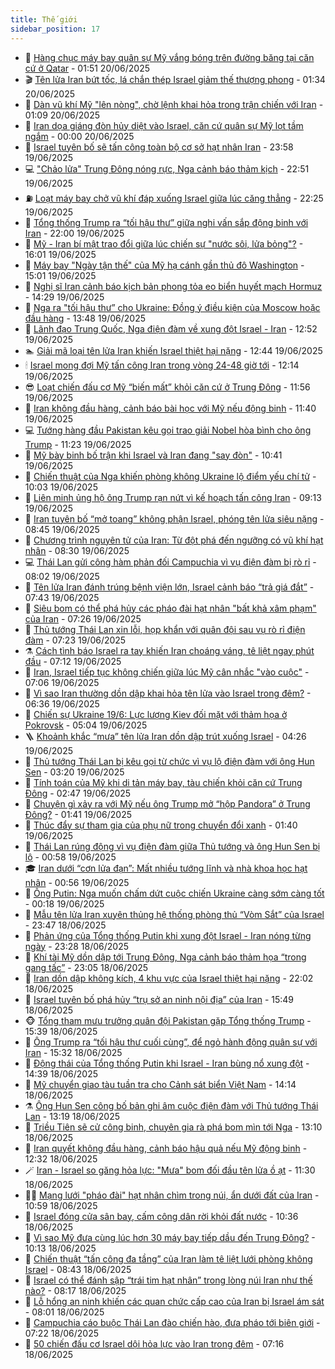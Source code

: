 ```yaml
---
title: Thế giới
sidebar_position: 17
---
```


<!-- dantri-the-gioi:START -->
- 🌋 [Hàng chục máy bay quân sự Mỹ vắng bóng trên đường băng tại căn cứ ở Qatar](https://dantri.com.vn/the-gioi/hang-chuc-may-bay-quan-su-my-vang-bong-tren-duong-bang-tai-can-cu-o-qatar-20250620083241801.htm) - 01:51 20/06/2025
- 🎬 [Tên lửa Iran bứt tốc, lá chắn thép Israel giảm thế thượng phong](https://dantri.com.vn/the-gioi/ten-lua-iran-but-toc-la-chan-thep-israel-giam-the-thuong-phong-20250620082447590.htm) - 01:34 20/06/2025
- 🧰 [Dàn vũ khí Mỹ &quot;lên nòng&quot;, chờ lệnh khai hỏa trong trận chiến với Iran](https://dantri.com.vn/the-gioi/dan-vu-khi-my-len-nong-cho-lenh-khai-hoa-trong-tran-chien-voi-iran-20250620075721877.htm) - 01:09 20/06/2025
- 🌋 [Iran dọa giáng đòn hủy diệt vào Israel, căn cứ quân sự Mỹ lọt tầm ngắm](https://dantri.com.vn/the-gioi/iran-doa-giang-don-huy-diet-vao-israel-can-cu-quan-su-my-lot-tam-ngam-20250620063740060.htm) - 00:00 20/06/2025
- 🗽 [Israel tuyên bố sẽ tấn công toàn bộ cơ sở hạt nhân Iran](https://dantri.com.vn/the-gioi/israel-tuyen-bo-se-tan-cong-toan-bo-co-so-hat-nhan-iran-20250620061302657.htm) - 23:58 19/06/2025
- 💻 [&quot;Chảo lửa&quot; Trung Đông nóng rực, Nga cảnh báo thảm kịch](https://dantri.com.vn/the-gioi/chao-lua-trung-dong-nong-ruc-nga-canh-bao-tham-kich-20250620054434285.htm) - 22:51 19/06/2025
- ⛽️ [Loạt máy bay chở vũ khí đáp xuống Israel giữa lúc căng thẳng](https://dantri.com.vn/the-gioi/loat-may-bay-cho-vu-khi-dap-xuong-israel-giua-luc-cang-thang-20250620052102242.htm) - 22:25 19/06/2025
- 🤩 [Tổng thống Trump ra “tối hậu thư” giữa nghi vấn sắp động binh với Iran](https://dantri.com.vn/the-gioi/tong-thong-trump-ra-toi-hau-thu-giua-nghi-van-sap-dong-binh-voi-iran-20250620045210959.htm) - 22:00 19/06/2025
- 🧐 [Mỹ - Iran bí mật trao đổi giữa lúc chiến sự &quot;nước sôi, lửa bỏng&quot;?](https://dantri.com.vn/the-gioi/my-iran-bi-mat-trao-doi-giua-luc-chien-su-nuoc-soi-lua-bong-20250619225501126.htm) - 16:01 19/06/2025
- 🎊 [Máy bay &quot;Ngày tận thế&quot; của Mỹ hạ cánh gần thủ đô Washington](https://dantri.com.vn/the-gioi/may-bay-ngay-tan-the-cua-my-ha-canh-gan-thu-do-washington-20250619215418841.htm) - 15:01 19/06/2025
- 📝 [Nghị sĩ Iran cảnh báo kịch bản phong tỏa eo biển huyết mạch Hormuz](https://dantri.com.vn/the-gioi/nghi-si-iran-canh-bao-kich-ban-phong-toa-eo-bien-huyet-mach-hormuz-20250619212609431.htm) - 14:29 19/06/2025
- 🤡 [Nga ra &quot;tối hậu thư” cho Ukraine: Đồng ý điều kiện của Moscow hoặc đầu hàng](https://dantri.com.vn/the-gioi/nga-ra-toi-hau-thu-cho-ukraine-dong-y-dieu-kien-cua-moscow-hoac-dau-hang-20250619192014184.htm) - 13:48 19/06/2025
- 🥷 [Lãnh đạo Trung Quốc, Nga điện đàm về xung đột Israel - Iran](https://dantri.com.vn/the-gioi/lanh-dao-trung-quoc-nga-dien-dam-ve-xung-dot-israel-iran-20250619195142994.htm) - 12:52 19/06/2025
- 🏊 [Giải mã loại tên lửa Iran khiến Israel thiệt hại nặng](https://dantri.com.vn/the-gioi/giai-ma-loai-ten-lua-iran-khien-israel-thiet-hai-nang-20250619192655967.htm) - 12:44 19/06/2025
- 🕯 [Israel mong đợi Mỹ tấn công Iran trong vòng 24-48 giờ tới](https://dantri.com.vn/the-gioi/israel-mong-doi-my-tan-cong-iran-trong-vong-24-48-gio-toi-20250619191357538.htm) - 12:14 19/06/2025
- 😎 [Loạt chiến đấu cơ Mỹ “biến mất” khỏi căn cứ ở Trung Đông](https://dantri.com.vn/the-gioi/loat-chien-dau-co-my-bien-mat-khoi-can-cu-o-trung-dong-20250619175845733.htm) - 11:56 19/06/2025
- 🌈 [Iran không đầu hàng, cảnh báo bài học với Mỹ nếu động binh](https://dantri.com.vn/the-gioi/iran-khong-dau-hang-canh-bao-bai-hoc-voi-my-neu-dong-binh-20250619170514808.htm) - 11:40 19/06/2025
- 💻 [Tướng hàng đầu Pakistan kêu gọi trao giải Nobel hòa bình cho ông Trump](https://dantri.com.vn/the-gioi/tuong-hang-dau-pakistan-keu-goi-trao-giai-nobel-hoa-binh-cho-ong-trump-20250619174745314.htm) - 11:23 19/06/2025
- 🤖 [Mỹ bày binh bố trận khi Israel và Iran đang &quot;say đòn&quot;](https://dantri.com.vn/the-gioi/my-bay-binh-bo-tran-khi-israel-va-iran-dang-say-don-20250619155735103.htm) - 10:41 19/06/2025
- 🦏 [Chiến thuật của Nga khiến phòng không Ukraine lộ điểm yếu chí tử](https://dantri.com.vn/the-gioi/chien-thuat-cua-nga-khien-phong-khong-ukraine-lo-diem-yeu-chi-tu-20250619160425849.htm) - 10:03 19/06/2025
- 🌁 [Liên minh ủng hộ ông Trump rạn nứt vì kế hoạch tấn công Iran](https://dantri.com.vn/the-gioi/lien-minh-ung-ho-ong-trump-ran-nut-vi-ke-hoach-tan-cong-iran-20250619153420768.htm) - 09:13 19/06/2025
- 🐘 [Iran tuyên bố “mở toang” không phận Israel, phóng tên lửa siêu nặng](https://dantri.com.vn/the-gioi/iran-tuyen-bo-mo-toang-khong-phan-israel-phong-ten-lua-sieu-nang-20250619122326866.htm) - 08:45 19/06/2025
- 🥷 [Chương trình nguyên tử của Iran: Từ đột phá đến ngưỡng có vũ khí hạt nhân](https://dantri.com.vn/the-gioi/chuong-trinh-nguyen-tu-cua-iran-tu-dot-pha-den-nguong-co-vu-khi-hat-nhan-20250619090821376.htm) - 08:30 19/06/2025
- 💻 [Thái Lan gửi công hàm phản đối Campuchia vì vụ điện đàm bị rò rỉ](https://dantri.com.vn/the-gioi/thai-lan-gui-cong-ham-phan-doi-campuchia-vi-vu-dien-dam-bi-ro-ri-20250619144839506.htm) - 08:02 19/06/2025
- 🎡 [Tên lửa Iran đánh trúng bệnh viện lớn, Israel cảnh báo “trả giá đắt”](https://dantri.com.vn/the-gioi/ten-lua-iran-danh-trung-benh-vien-lon-israel-canh-bao-tra-gia-dat-20250619143814801.htm) - 07:43 19/06/2025
- 🧰 [Siêu bom có thể phá hủy các pháo đài hạt nhân &quot;bất khả xâm phạm&quot; của Iran](https://dantri.com.vn/the-gioi/sieu-bom-co-the-pha-huy-cac-phao-dai-hat-nhan-bat-kha-xam-pham-cua-iran-20250619142144469.htm) - 07:26 19/06/2025
- 🥸 [Thủ tướng Thái Lan xin lỗi, họp khẩn với quân đội sau vụ rò rỉ điện đàm](https://dantri.com.vn/the-gioi/thu-tuong-thai-lan-xin-loi-hop-khan-voi-quan-doi-sau-vu-ro-ri-dien-dam-20250619140958146.htm) - 07:23 19/06/2025
- ⚗️ [Cách tình báo Israel ra tay khiến Iran choáng váng, tê liệt ngay phút đầu](https://dantri.com.vn/the-gioi/cach-tinh-bao-israel-ra-tay-khien-iran-choang-vang-te-liet-ngay-phut-dau-20250617123919664.htm) - 07:12 19/06/2025
- 🌮 [Iran, Israel tiếp tục không chiến giữa lúc Mỹ cân nhắc &quot;vào cuộc&quot;](https://dantri.com.vn/the-gioi/iran-israel-tiep-tuc-khong-chien-giua-luc-my-can-nhac-vao-cuoc-20250619114754757.htm) - 07:06 19/06/2025
- 🎃 [Vì sao Iran thường dồn dập khai hỏa tên lửa vào Israel trong đêm?](https://dantri.com.vn/the-gioi/vi-sao-iran-thuong-don-dap-khai-hoa-ten-lua-vao-israel-trong-dem-20250619120426537.htm) - 06:36 19/06/2025
- 💫 [Chiến sự Ukraine 19/6: Lực lượng Kiev đối mặt với thảm họa ở Pokrovsk](https://dantri.com.vn/the-gioi/chien-su-ukraine-196-luc-luong-kiev-doi-mat-voi-tham-hoa-o-pokrovsk-20250619120107432.htm) - 05:04 19/06/2025
- 🪜 [Khoảnh khắc “mưa” tên lửa Iran dồn dập trút xuống Israel](https://dantri.com.vn/the-gioi/khoanh-khac-mua-ten-lua-iran-don-dap-trut-xuong-israel-20250619105941696.htm) - 04:26 19/06/2025
- 🌋 [Thủ tướng Thái Lan bị kêu gọi từ chức vì vụ lộ điện đàm với ông Hun Sen](https://dantri.com.vn/the-gioi/thu-tuong-thai-lan-bi-keu-goi-tu-chuc-vi-vu-lo-dien-dam-voi-ong-hun-sen-20250619101202292.htm) - 03:20 19/06/2025
- 🦏 [Tính toán của Mỹ khi di tản máy bay, tàu chiến khỏi căn cứ Trung Đông](https://dantri.com.vn/the-gioi/tinh-toan-cua-my-khi-di-tan-may-bay-tau-chien-khoi-can-cu-trung-dong-20250619093813021.htm) - 02:47 19/06/2025
- 👀 [Chuyện gì xảy ra với Mỹ nếu ông Trump mở “hộp Pandora” ở Trung Đông?](https://dantri.com.vn/the-gioi/chuyen-gi-xay-ra-voi-my-neu-ong-trump-mo-hop-pandora-o-trung-dong-20250619081504875.htm) - 01:41 19/06/2025
- 🧰 [Thúc đẩy sự tham gia của phụ nữ trong chuyển đổi xanh](https://dantri.com.vn/the-gioi/thuc-day-su-tham-gia-cua-phu-nu-trong-chuyen-doi-xanh-20250618151954720.htm) - 01:40 19/06/2025
- 🚀 [Thái Lan rúng động vì vụ điện đàm giữa Thủ tướng và ông Hun Sen bị lộ](https://dantri.com.vn/the-gioi/thai-lan-rung-dong-vi-vu-dien-dam-giua-thu-tuong-va-ong-hun-sen-bi-lo-20250619075536546.htm) - 00:58 19/06/2025
- 🎓 [Iran dưới “cơn lửa đạn”: Mất nhiều tướng lĩnh và nhà khoa học hạt nhân](https://dantri.com.vn/the-gioi/iran-duoi-con-lua-dan-mat-nhieu-tuong-linh-va-nha-khoa-hoc-hat-nhan-20250618224644147.htm) - 00:56 19/06/2025
- 🥸 [Ông Putin: Nga muốn chấm dứt cuộc chiến Ukraine càng sớm càng tốt](https://dantri.com.vn/the-gioi/ong-putin-nga-muon-cham-dut-cuoc-chien-ukraine-cang-som-cang-tot-20250619070549917.htm) - 00:18 19/06/2025
- 🦅 [Mẫu tên lửa Iran xuyên thủng hệ thống phòng thủ “Vòm Sắt” của Israel](https://dantri.com.vn/the-gioi/mau-ten-lua-iran-xuyen-thung-he-thong-phong-thu-vom-sat-cua-israel-20250618223527936.htm) - 23:47 18/06/2025
- 🤭 [Phản ứng của Tổng thống Putin khi xung đột Israel - Iran nóng từng ngày](https://dantri.com.vn/the-gioi/phan-ung-cua-tong-thong-putin-khi-xung-dot-israel-iran-nong-tung-ngay-20250619061752006.htm) - 23:28 18/06/2025
- 🤖 [Khí tài Mỹ dồn dập tới Trung Đông, Nga cảnh báo thảm họa “trong gang tấc”](https://dantri.com.vn/the-gioi/khi-tai-my-don-dap-toi-trung-dong-nga-canh-bao-tham-hoa-trong-gang-tac-20250619055529721.htm) - 23:05 18/06/2025
- 🐲 [Iran dồn dập không kích, 4 khu vực của Israel thiệt hại nặng](https://dantri.com.vn/the-gioi/iran-don-dap-khong-kich-4-khu-vuc-cua-israel-thiet-hai-nang-20250619044639327.htm) - 22:02 18/06/2025
- 🫣 [Israel tuyên bố phá hủy “trụ sở an ninh nội địa” của Iran](https://dantri.com.vn/the-gioi/israel-tuyen-bo-pha-huy-tru-so-an-ninh-noi-dia-cua-iran-20250618215138050.htm) - 15:49 18/06/2025
- 🐵 [Tổng tham mưu trưởng quân đội Pakistan gặp Tổng thống Trump](https://dantri.com.vn/the-gioi/tong-tham-muu-truong-quan-doi-pakistan-gap-tong-thong-trump-20250618204224985.htm) - 15:39 18/06/2025
- 🫶 [Ông Trump ra “tối hậu thư cuối cùng”, để ngỏ hành động quân sự với Iran](https://dantri.com.vn/the-gioi/ong-trump-ra-toi-hau-thu-cuoi-cung-de-ngo-hanh-dong-quan-su-voi-iran-20250618222918192.htm) - 15:32 18/06/2025
- 💃 [Động thái của Tổng thống Putin khi Israel - Iran bùng nổ xung đột](https://dantri.com.vn/the-gioi/dong-thai-cua-tong-thong-putin-khi-israel-iran-bung-no-xung-dot-20250618194207428.htm) - 14:39 18/06/2025
- 💫 [Mỹ chuyển giao tàu tuần tra cho Cảnh sát biển Việt Nam](https://dantri.com.vn/the-gioi/my-chuyen-giao-tau-tuan-tra-cho-canh-sat-bien-viet-nam-20250618210341183.htm) - 14:14 18/06/2025
- ⚗️ [Ông Hun Sen công bố bản ghi âm cuộc điện đàm với Thủ tướng Thái Lan](https://dantri.com.vn/the-gioi/ong-hun-sen-cong-bo-ban-ghi-am-cuoc-dien-dam-voi-thu-tuong-thai-lan-20250618195958691.htm) - 13:19 18/06/2025
- 🥷 [Triều Tiên sẽ cử công binh, chuyên gia rà phá bom mìn tới Nga](https://dantri.com.vn/the-gioi/trieu-tien-se-cu-cong-binh-chuyen-gia-ra-pha-bom-min-toi-nga-20250618200955598.htm) - 13:10 18/06/2025
- 🥸 [Iran quyết không đầu hàng, cảnh báo hậu quả nếu Mỹ động binh](https://dantri.com.vn/the-gioi/iran-quyet-khong-dau-hang-canh-bao-hau-qua-neu-my-dong-binh-20250618184543928.htm) - 12:32 18/06/2025
- 🪄 [Iran - Israel so găng hỏa lực: &quot;Mưa&quot; bom đối đầu tên lửa ồ ạt](https://dantri.com.vn/the-gioi/iran-israel-so-gang-hoa-luc-mua-bom-doi-dau-ten-lua-o-at-20250618173027217.htm) - 11:30 18/06/2025
- 🧑‍💻 [Mạng lưới &quot;pháo đài&quot; hạt nhân chìm trong núi, ẩn dưới đất của Iran](https://dantri.com.vn/the-gioi/mang-luoi-phao-dai-hat-nhan-chim-trong-nui-an-duoi-dat-cua-iran-20250618172044438.htm) - 10:59 18/06/2025
- 🤭 [Israel đóng cửa sân bay, cấm công dân rời khỏi đất nước](https://dantri.com.vn/the-gioi/israel-dong-cua-san-bay-cam-cong-dan-roi-khoi-dat-nuoc-20250618172915705.htm) - 10:36 18/06/2025
- 🗽 [Vì sao Mỹ đưa cùng lúc hơn 30 máy bay tiếp dầu đến Trung Đông?](https://dantri.com.vn/the-gioi/vi-sao-my-dua-cung-luc-hon-30-may-bay-tiep-dau-den-trung-dong-20250618164834277.htm) - 10:13 18/06/2025
- 🤖 [Chiến thuật “tấn công đa tầng” của Iran làm tê liệt lưới phòng không Israel](https://dantri.com.vn/the-gioi/chien-thuat-tan-cong-da-tang-cua-iran-lam-te-liet-luoi-phong-khong-israel-20250618154257578.htm) - 08:43 18/06/2025
- 🌈 [Israel có thể đánh sập “trái tim hạt nhân” trong lòng núi Iran như thế nào?](https://dantri.com.vn/the-gioi/israel-co-the-danh-sap-trai-tim-hat-nhan-trong-long-nui-iran-nhu-the-nao-20250618121008273.htm) - 08:17 18/06/2025
- 🤩 [Lỗ hổng an ninh khiến các quan chức cấp cao của Iran bị Israel ám sát](https://dantri.com.vn/the-gioi/lo-hong-an-ninh-khien-cac-quan-chuc-cap-cao-cua-iran-bi-israel-am-sat-20250618144329334.htm) - 08:01 18/06/2025
- 🤗 [Campuchia cáo buộc Thái Lan đào chiến hào, đưa pháo tới biên giới](https://dantri.com.vn/the-gioi/campuchia-cao-buoc-thai-lan-dao-chien-hao-dua-phao-toi-bien-gioi-20250618120110831.htm) - 07:22 18/06/2025
- 🙉 [50 chiến đấu cơ Israel dội hỏa lực vào Iran trong đêm](https://dantri.com.vn/the-gioi/50-chien-dau-co-israel-doi-hoa-luc-vao-iran-trong-dem-20250618140201814.htm) - 07:16 18/06/2025<!-- dantri-the-gioi:END -->
